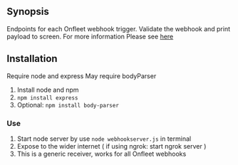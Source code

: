 ## Synopsis

Endpoints for each Onfleet webhook trigger. Validate the webhook and print payload to screen. For more information Please see [here](https://docs.onfleet.com/reference/validation)

## Installation
Require node and express
May require bodyParser

1. Install node and npm
2. ```npm install express```
3. Optional: ```npm install body-parser```

### Use 

1. Start node server by use ```node webhookserver.js``` in terminal
2. Expose to the wider internet ( if using ngrok: start ngrok server )
3. This is a generic receiver, works for all Onfleet webhooks
